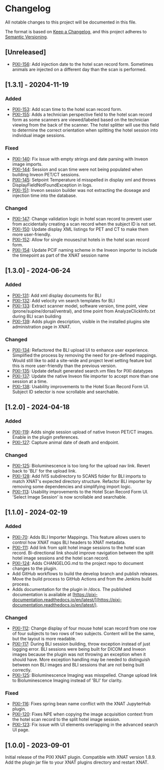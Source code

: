 # Changelog

All notable changes to this project will be documented in this file.

The format is based on [Keep a Changelog](https://keepachangelog.com/en/1.1.0/),
and this project adheres to [Semantic Versioning](https://semver.org/spec/v2.0.0.html).

## [Unreleased]

- [PIXI-156]: Add injection date to the hotel scan record form. Sometimes animals are injected on a different day than 
              the scan is performed.

## [1.3.1] - 20204-11-19

### Added

- [PIXI-153]: Add scan time to the hotel scan record form.
- [PIXI-155]: Adds a technician perspective field to the hotel scan record form as some scanners are viewed/labeled
              based on the technician viewing from the back of the scanner. The hotel splitter will use this field to
              determine the correct orientation when splitting the hotel session into individual image sessions.

### Fixed

- [PIXI-140]: Fix issue with empty strings and date parsing with Inveon image imports.
- [PIXI-144]: Session and scan time were not being populated when building Inveon PET/CT sessions.
- [PIXI-145]: Setpoint Temperature id misspelled in display xml and throws DisplayFieldNotFoundException in logs.
- [PIXI-151]: Inveon session builder was not extracting the doseage and injection time into the database.

### Changed

- [PIXI-147]: Change validation logic in hotel scan record to prevent user from accidentally creating a scan record when
              the subject ID is not set.
- [PIXI-150]: Update display XML listings for PET and CT to make them more user-friendly.
- [PIXI-152]: Allow for single mouses/rat hotels in the hotel scan record form.
- [PIXI-154]: Update PCIF naming scheme in the Inveon importer to include the timepoint as part of the XNAT session name

## [1.3.0] - 2024-06-24

### Added

- [PIXI-131][]: Add xml display documents for BLI
- [PIXI-132][]: Add velocity vm search templates for BLI
- [PIXI-133][]: Extract scanner model, software version, time point, view (prone/supine/dorsal/ventral), and time point
                from AnalyzeClickInfo.txt during BLI scan building
- [PIXI-139][]: Adds plugin description, visible in the installed plugins site administration page in XNAT.

### Changed

- [PIXI-134][]: Refactored the BLI upload UI to enhance user experience. Simplified the process by removing the need for
                pre-defined mappings. Would still like to add a site-wide and project level setting feature but this is
                more user-friendly than the previous version.
- [PIXI-135][]: Update default generated search.vm files for PIXI datatypes
- [PIXI-137][]: Update the native Inveon file importer to accept more than one session at a time.
- [PIXI-138][]: Usability improvements to the Hotel Scan Record Form UI. Subject ID selector is now scrollable and
                searchable.

## [1.2.0] - 2024-04-18

### Added

- [PIXI-119][]: Adds single session upload of native Inveon PET/CT images. Enable in the plugin preferences.
- [PIXI-127][]: Capture animal date of death and endpoint.

###  Changed

- [PIXI-125][]: Bioluminescence is too long for the upload nav link. Revert back to 'BLI' for the upload link.
- [PIXI-128][]: Add IVIS subdirectory to SCANS folder for BLI imports to match XNAT's expected directory structure.
                Refactor BLI importer by removing some dependencies and simplifying import logic.
- [PIXI-113][]: Usability improvements to the Hotel Scan Record Form UI. 'Select Image Session' is now scrollable and
                searchable.

## [1.1.0] - 2024-02-19

### Added

- [PIXI-70][]:  Adds BLI Importer Mappings. This feature allows users to control how XNAT maps BLI headers to XNAT
                metadata.  
- [PIXI-111][]: Add link from split hotel image sessions to the hotel scan record. Bi-directional link should improve
                navigation between the split hotel image sessions and the hotel scan record.
- [PIXI-124][]: Adds CHANGELOG.md to the project repo to document changes to the plugin.
- Add GitHub workflows to build the develop branch and publish releases. Move the build process to GitHub Actions and
  from the Jenkins build process.
- Adds documentation for the plugin in /docs. The published documentation is available at
  [https://pixi-documentation.readthedocs.io/en/latest/](https://pixi-documentation.readthedocs.io/en/latest/).

### Changed

- [PIXI-112][]: Change display of four mouse hotel scan record from one row of four subjects to two rows of two 
                subjects. Content will be the same, but the layout is more readable.
- [PIXI-117][]: During BLI session building, throw exception instead of just logging error. BLI sessions were being
                built for DICOM and Inveon images because the plugin was not throwing an exception when it should have.
                More exception handling may be needed to distinguish between non BLI images and BLI sessions that are
                not being built correctly.
- [PIXI-125][]: Bioluminescence Imaging was misspelled. Change upload link to Bioluminescence Imaging instead of 'BLI' 
                for clarity.

### Fixed

- [PIXI-116][]: Fixes spring bean name conflict with the XNAT JupyterHub plugin. 
- [PIXI-120][]: Fixes NPE when copying the image acquisition context from the hotel scan record to the split hotel 
                image session.
- [PIXI-123][]: Fix issue with UI elements overlapping in the advanced search UI page.

## [1.0.0] - 2023-09-01

Initial release of the PIXI XNAT plugin. Compatible with XNAT version 1.8.9. Add the plugin jar file to your XNAT 
plugins directory and restart XNAT.

[PIXI-70]: https://radiologics.atlassian.net/browse/PIXI-70
[PIXI-111]: https://radiologics.atlassian.net/browse/PIXI-111
[PIXI-112]: https://radiologics.atlassian.net/browse/PIXI-112
[PIXI-113]: https://radiologics.atlassian.net/browse/PIXI-113
[PIXI-116]: https://radiologics.atlassian.net/browse/PIXI-116
[PIXI-117]: https://radiologics.atlassian.net/browse/PIXI-117
[PIXI-119]: https://radiologics.atlassian.net/browse/PIXI-119
[PIXI-120]: https://radiologics.atlassian.net/browse/PIXI-120
[PIXI-123]: https://radiologics.atlassian.net/browse/PIXI-123
[PIXI-124]: https://radiologics.atlassian.net/browse/PIXI-124
[PIXI-125]: https://radiologics.atlassian.net/browse/PIXI-125
[PIXI-127]: https://radiologics.atlassian.net/browse/PIXI-127
[PIXI-128]: https://radiologics.atlassian.net/browse/PIXI-128
[PIXI-131]: https://radiologics.atlassian.net/browse/PIXI-131
[PIXI-132]: https://radiologics.atlassian.net/browse/PIXI-132
[PIXI-133]: https://radiologics.atlassian.net/browse/PIXI-133
[PIXI-134]: https://radiologics.atlassian.net/browse/PIXI-134
[PIXI-135]: https://radiologics.atlassian.net/browse/PIXI-135
[PIXI-137]: https://radiologics.atlassian.net/browse/PIXI-137
[PIXI-138]: https://radiologics.atlassian.net/browse/PIXI-138
[PIXI-139]: https://radiologics.atlassian.net/browse/PIXI-139
[PIXI-140]: https://radiologics.atlassian.net/browse/PIXI-140
[PIXI-144]: https://radiologics.atlassian.net/browse/PIXI-144
[PIXI-145]: https://radiologics.atlassian.net/browse/PIXI-145
[PIXI-147]: https://radiologics.atlassian.net/browse/PIXI-147
[PIXI-150]: https://radiologics.atlassian.net/browse/PIXI-150
[PIXI-151]: https://radiologics.atlassian.net/browse/PIXI-151
[PIXI-152]: https://radiologics.atlassian.net/browse/PIXI-152
[PIXI-153]: https://radiologics.atlassian.net/browse/PIXI-153
[PIXI-154]: https://radiologics.atlassian.net/browse/PIXI-154
[PIXI-155]: https://radiologics.atlassian.net/browse/PIXI-155
[PIXI-156]: https://radiologics.atlassian.net/browse/PIXI-156
